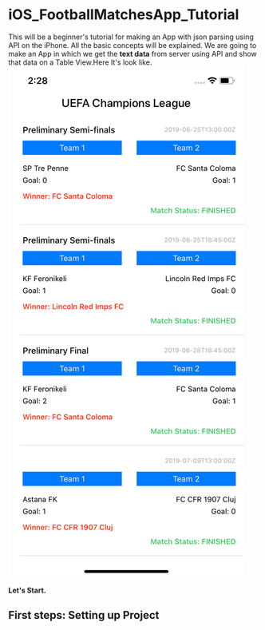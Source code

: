 # iOS_FootballMatchesApp_Tutorial

This will be a beginner's tutorial for making an App with json parsing using API on the iPhone. All the basic concepts will be explained. We are going to make an App in which we get the **text data** from server using API and show that data on a Table View.Here It's look like. 
<img src="https://github.com/code-techniq/Project6_iOS_FootballMatchesApp_Doc/blob/master/ScreenShots/1.png">


**Let's Start.**

## First steps: Setting up Project
